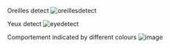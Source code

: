 
Oreilles detect
![oreillesdetect](https://github.com/Opeiz/CPP-D-G4/assets/64955334/61f799d5-f48d-420f-89f9-2d70132c00ab)

Yeux detect
![eyedetect](https://github.com/Opeiz/CPP-D-G4/assets/64955334/9b6eecf3-076b-4f52-85f4-cbc180a16bd1)

Comportement indicated by different colours
![image](https://github.com/Opeiz/CPP-D-G4/assets/64955334/a9c98e43-e7fc-42f3-8d0c-15466ebc2972)

